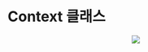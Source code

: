 # Context 클래스

<p align="center">
  <img src=https://media.vlpt.us/images/jaeyunn_15/post/719535db-8206-467e-822e-bff53b4b0c30/image.png />
</p>
